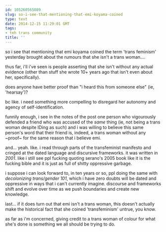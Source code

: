 ```yaml
---
id: 105260565089
slug: so-i-see-that-mentioning-that-emi-koyama-coined
type: text
date: 2014-12-15 11:29:01 GMT
tags:
- teh trans community
title: ''
---
```

so i see that mentioning that emi koyama coined the term 'trans feminism' yesterday brought about the rumours that she isn't a trans woman....

thus far, i'll i've seen is people asserting that she isn't without any actual evidence (other than stuff she wrote 10+ years ago that isn't even about her, specifically). 

does anyone have better proof than "i heard this from someone else" (ie, 'hearsay')?

bc like. i need something more compelling to disregard her autonomy and agency of self-identification.

funnily enough, i see in the notes of the post one person who vigourously defended a friend who was accused of the _same_ thing (ie, not being a trans woman despite IDing as such) and i was willing to believe this same person's word that their friend is, indeed, a trans woman without any ~proof~ for the same reason that i believe emi. 

and... yeah. like. i read through parts of the transfeminist manifesto and cringed at the dated language and discursive frameworks. it was written in _2001_. like i still see ppl fucking quoting serano's 2005 book like it is the fucking bible and it is just as full of shitty oppressive garbage. 

i suppose i can look forward to, in ten years or so, ppl doing the same with _decolonizing trans/gender 101_, which i have zero doubts will be dated and oppressive in ways that i can't currently imagine. discourse and frameworks shift and evolve over time as we push boundaries and create new knowledge. 

last... if it does turn out that emi isn't a trans woman, this doesn't actually make the historical fact that she coined 'transfeminism' untrue, you know. 

as far as i'm concerned, giving credit to a trans woman of colour for what she's done is something we all should be trying to do.